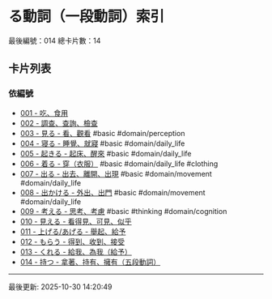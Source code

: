 # る動詞（一段動詞）索引

最後編號：014
總卡片數：14

## 卡片列表

### 依編號
- [001 - 吃、食用](001_taberu.md) 
- [002 - 調查、查詢、檢查](002_shiraberu.md) 
- [003 - 見る - 看、觀看](003_miru.md) #basic #domain/perception
- [004 - 寝る - 睡覺、就寢](004_neru.md) #basic #domain/daily_life
- [005 - 起きる - 起床、醒來](005_okiru.md) #basic #domain/daily_life
- [006 - 着る - 穿（衣服）](006_kiru.md) #basic #domain/daily_life #clothing
- [007 - 出る - 出去、離開、出現](007_deru.md) #basic #domain/movement #domain/daily_life
- [008 - 出かける - 外出、出門](008_dekakeru.md) #basic #domain/movement #domain/daily_life
- [009 - 考える - 思考、考慮](009_kangaeru.md) #basic #thinking #domain/cognition
- [010 - 見える - 看得見、可見、似乎](010_mieru.md) 
- [011 - 上げる/あげる - 舉起、給予](011_ageru.md) 
- [012 - もらう - 得到、收到、接受](012_morau.md) 
- [013 - くれる - 給我、為我（給予）](013_kureru.md) 
- [014 - 持つ - 拿著、持有、擁有（五段動詞）](014_motsu.md) 

---
最後更新: 2025-10-30 14:20:49
